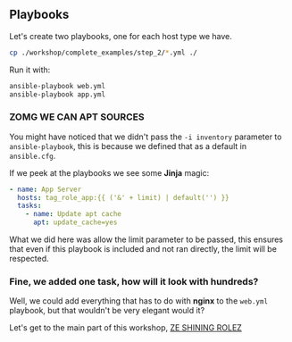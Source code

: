 ## Playbooks

Let's create two playbooks, one for each host type we have.

```bash
cp ./workshop/complete_examples/step_2/*.yml ./
```

Run it with:

```bash
ansible-playbook web.yml
ansible-playbook app.yml
```

### ZOMG WE CAN APT SOURCES

You might have noticed that we didn't pass the `-i inventory` parameter to `ansible-playbook`, this is because we defined that as a default in `ansible.cfg`.

If we peek at the playbooks we see some **Jinja** magic:

```yaml
- name: App Server
  hosts: tag_role_app:{{ ('&' + limit) | default('') }}
  tasks:
    - name: Update apt cache
      apt: update_cache=yes
```

What we did here was allow the limit parameter to be passed, this ensures that even if this playbook is included and not ran directly, the limit will be respected.

### Fine, we added one task, how will it look with hundreds?

Well, we could add everything that has to do with **nginx** to the `web.yml` playbook, but that wouldn't be very elegant would it?

Let's get to the main part of this workshop, [ZE SHINING ROLEZ](./3_rolez_ftw_nginx.md)
